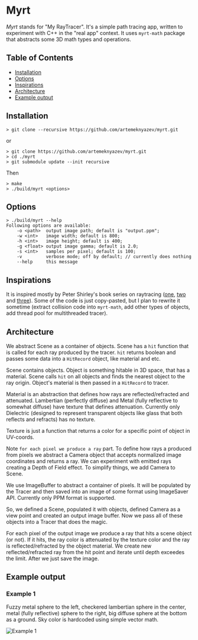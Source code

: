 # Myrt

*Myrt* stands for "My RayTracer". It's a simple path tracing app, written to experiment with C++ in the "real app" context. It uses `myrt-math` package that abstracts some 3D math types and operations.

## Table of Contents

* [Installation](https://github.com/artemeknyazev/myrt#installation)
* [Options](https://github.com/artemeknyazev/myrt#options)
* [Inspirations](https://github.com/artemeknyazev/myrt#inspirations)
* [Architecture](https://github.com/artemeknyazev/myrt#architecture)
* [Example output](https://github.com/artemeknyazev/myrt#example-output)

## Installation

```
> git clone --recursive https://github.com/artemeknyazev/myrt.git
```
or
```
> git clone https://github.com/artemeknyazev/myrt.git
> cd ./myrt
> git submodule update --init recursive
```
Then
```
> make
> ./build/myrt <options>
```

## Options
```
> ./build/myrt --help
Following options are available:
    -o <path>  output image path; default is "output.ppm";
    -w <int>   image width; default is 800;
    -h <int>   image height; default is 400;
    -g <float> output image gamma; default is 2.0;
    -s <int>   samples per pixel; default is 100;
    -v         verbose mode; off by default; // currently does nothing
    --help     this message
```

## Inspirations

It is inspired mostly by Peter Shirley's book series on raytracing ([one](https://www.amazon.com/Ray-Tracing-Weekend-Minibooks-Book-ebook/dp/B01B5AODD8/ref=asap_bc?ie=UTF8), [two](https://www.amazon.com/Ray-Tracing-Next-Week-Minibooks-ebook/dp/B01CO7PQ8C/ref=asap_bc?ie=UTF8) and [three](https://www.amazon.com/Ray-Tracing-Rest-Your-Minibooks-ebook/dp/B01DN58P8C/ref=asap_bc?ie=UTF8)). Some of the code is just copy-pasted, but I plan to rewrite it sometime (extract collision code into `myrt-math`, add other types of objects, add thread pool for multithreaded tracer).

## Architecture

We abstract Scene as a container of objects. Scene has a `hit` function that is called for each ray produced by the tracer. `hit` returns boolean and passes some data into a `HitRecord` object, like material and etc.

Scene contains objects. Object is something hitable in 3D space, that has a material. Scene calls `hit` on all objects and finds the nearest object to the ray origin. Object's material is then passed in a `HitRecord` to tracer.

Material is an abstraction that defines how rays are reflected/refracted and attenuated. Lambertian (perfectly diffuse) and Metal (fully reflective to somewhat diffuse) have texture that defines attenuation. Currently only Dielectric (designed to represent transparent objects like glass that both reflects and refracts) has no texture.

Texture is just a function that returns a color for a specific point of object in UV-coords.

Note `for each pixel we produce a ray` part. To define how rays a produced from pixels we abstract a Camera object that accepts normalized image coordinates and returns a ray. We can experiment with emitted rays creating a Depth of Field effect. To simplify things, we add Camera to Scene.

We use ImageBuffer to abstract a container of pixels. It will be populated by the Tracer and then saved into an image of some format using ImageSaver API. Currently only PPM format is supported.

So, we defined a Scene, populated it with objects, defined Camera as a view point and created an output image buffer. Now we pass all of these objects into a Tracer that does the magic.

For each pixel of the output image we produce a ray that hits a scene object (or not). If it hits, the ray color is attenuated by the texture color and the ray is reflected/refracted by the object material. We create new reflected/refracted ray from the hit point and iterate until depth exceedes the limit. After we just save the image.

## Example output

### Example 1

Fuzzy metal sphere to the left, checkered lambertian sphere in the center, metal (fully reflective) sphere to the right, big diffuse sphere at the bottom as a ground. Sky color is hardcoded using simple vector math.

![Example 1](https://github.com/artemeknyazev/myrt/blob/master/examples/example-1-800x400-gamma-2.png)

